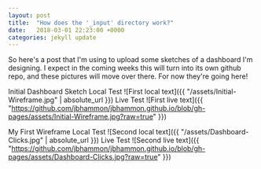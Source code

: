 ```yaml
---
layout: post
title:  "How does the '_input' directory work?"
date:   2018-03-01 22:23:00 +0000
categories: jekyll update
---
```

So here's a post that I'm using to upload some sketches of a dashboard I'm
designing. I expect in the coming weeks this will turn into its own github
repo, and these pictures will move over there. For now they're going here!

Initial Dashboard Sketch
Local Test
![First local text]({{ "/assets/Initial-Wireframe.jpg" | absolute_url }})
Live Test
![First live text]({{ "https://github.com/jbhammon/jbhammon.github.io/blob/gh-pages/assets/Initial-Wireframe.jpg?raw=true" }})

My First Wireframe
Local Test
![Second local text]({{ "/assets/Dashboard-Clicks.jpg" | absolute_url }})
Live Test
![Second live text]({{ "https://github.com/jbhammon/jbhammon.github.io/blob/gh-pages/assets/Dashboard-Clicks.jpg?raw=true" }})
